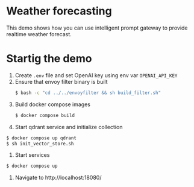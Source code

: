 # Weather forecasting
This demo shows how you can use intelligent prompt gateway to provide realtime weather forecast.

# Startig the demo
1. Create `.env` file and set OpenAI key using env var `OPENAI_API_KEY`
2. Ensure that envoy filter binary is built
   ```sh
   $ bash -c "cd ../../envoyfilter && sh build_filter.sh"
   ```
3. Build docker compose images
   ```sh
   $ docker compose build
   ```
4. Start qdrant service and initialize collection
  ```sh
  $ docker compose up qdrant
  $ sh init_vector_store.sh
  ```
1. Start services
  ```sh
  $ docker compose up
  ```
1. Navigate to http://localhost:18080/

